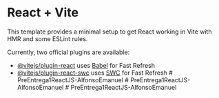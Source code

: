 # React + Vite

This template provides a minimal setup to get React working in Vite with HMR and some ESLint rules.

Currently, two official plugins are available:

- [@vitejs/plugin-react](https://github.com/vitejs/vite-plugin-react/blob/main/packages/plugin-react/README.md) uses [Babel](https://babeljs.io/) for Fast Refresh
- [@vitejs/plugin-react-swc](https://github.com/vitejs/vite-plugin-react-swc) uses [SWC](https://swc.rs/) for Fast Refresh
#   P r e E n t r e g a 1 R e a c t J S - A l f o n s o E m a n u e l  
 #   P r e E n t r e g a 1 R e a c t J S - A l f o n s o E m a n u e l  
 #   P r e E n t r e g a 1 R e a c t J S - A l f o n s o E m a n u e l  
 